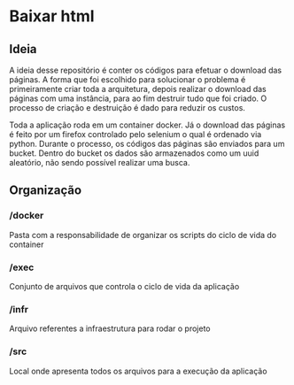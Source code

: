 # Baixar html

## Ideia

A ideia desse repositório é conter os códigos para efetuar o download das páginas. A forma que foi escolhido para solucionar o problema é primeiramente criar toda a arquitetura, depois realizar o download das páginas com uma instância, para ao fim destruir tudo que foi criado. O processo de criação e destruição é dado para reduzir os custos. 

Toda a aplicação roda em um container docker. Já o download das páginas é feito por um firefox controlado pelo selenium o qual é ordenado via python. Durante o processo, os códigos das páginas são enviados para um bucket. Dentro do bucket os dados são armazenados como um uuid aleatório, não sendo possível realizar uma busca.


## Organização

### /docker
Pasta com a responsabilidade de organizar os scripts do ciclo de vida do container

### /exec
Conjunto de arquivos que controla o ciclo de vida da aplicação

### /infr
Arquivo referentes a infraestrutura para rodar o projeto

### /src
Local onde apresenta todos os arquivos para a execução da aplicação
